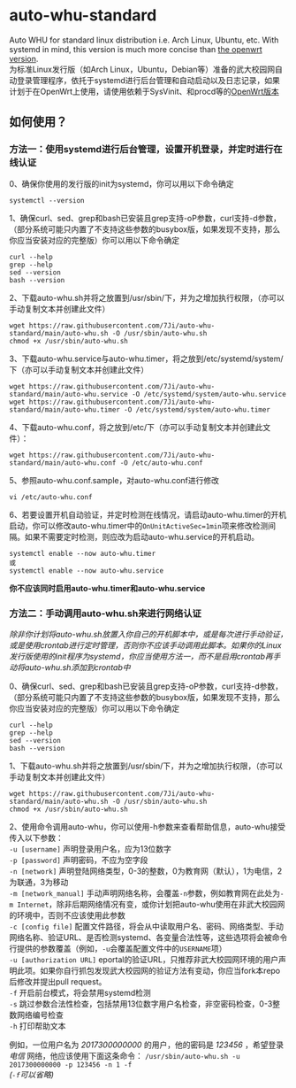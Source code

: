 # auto-whu-standard
Auto WHU for standard linux distribution i.e. Arch Linux, Ubuntu, etc. With systemd in mind, this version is much more concise than [the openwrt version](https://github.com/7Ji/auto-whu-openwrt).  
为标准Linux发行版（如Arch Linux，Ubuntu，Debian等）准备的武大校园网自动登录管理程序，依托于systemd进行后台管理和自动启动以及日志记录，如果计划于在OpenWrt上使用，请使用依赖于SysVinit、和procd等的[OpenWrt版本](https://github.com/7Ji/auto-whu-openwrt)

如何使用？
--
### 方法一：使用systemd进行后台管理，设置开机登录，并定时进行在线认证   
0、确保你使用的发行版的init为systemd，你可以用以下命令确定
````
systemctl --version
````
1、确保curl、sed、grep和bash已安装且grep支持-oP参数，curl支持-d参数，（部分系统可能只内置了不支持这些参数的busybox版，如果发现不支持，那么你应当安装对应的完整版）你可以用以下命令确定
````
curl --help
grep --help
sed --version
bash --version
````
2、下载auto-whu.sh并将之放置到/usr/sbin/下，并为之增加执行权限，（亦可以手动复制文本并创建此文件）
````
wget https://raw.githubusercontent.com/7Ji/auto-whu-standard/main/auto-whu.sh -O /usr/sbin/auto-whu.sh
chmod +x /usr/sbin/auto-whu.sh
````
3、下载auto-whu.service与auto-whu.timer，将之放到/etc/systemd/system/下（亦可以手动复制文本并创建此文件）
````
wget https://raw.githubusercontent.com/7Ji/auto-whu-standard/main/auto-whu.service -O /etc/systemd/system/auto-whu.service
wget https://raw.githubusercontent.com/7Ji/auto-whu-standard/main/auto-whu.timer -O /etc/systemd/system/auto-whu.timer
````  
4、下载auto-whu.conf，将之放到/etc/下（亦可以手动复制文本并创建此文件）：
````
wget https://raw.githubusercontent.com/7Ji/auto-whu-standard/main/auto-whu.conf -O /etc/auto-whu.conf
````
5、参照auto-whu.conf.sample，对auto-whu.conf进行修改
````
vi /etc/auto-whu.conf
````
6、若要设置开机自动验证，并定时检测在线情况，请启动auto-whu.timer的开机启动，你可以修改auto-whu.timer中的``OnUnitActiveSec=1min``项来修改检测间隔。如果不需要定时检测，则应改为启动auto-whu.service的开机启动。
````
systemctl enable --now auto-whu.timer
或
systemctl enable --now auto-whu.service
````
**你不应该同时启用auto-whu.timer和auto-whu.service**
### 方法二：手动调用auto-whu.sh来进行网络认证

*除非你计划将auto-whu.sh放置入你自己的开机脚本中，或是每次进行手动验证，或是使用crontab进行定时管理，否则你不应该手动调用此脚本。如果你的Linux发行版使用的init程序为systemd，你应当使用方法一，而不是启用crontab再手动将auto-whu.sh添加到crontab中*

0、确保curl、sed、grep和bash已安装且grep支持-oP参数，curl支持-d参数，（部分系统可能只内置了不支持这些参数的busybox版，如果发现不支持，那么你应当安装对应的完整版）你可以用以下命令确定
````
curl --help
grep --help
sed --version
bash --version
````
1、下载auto-whu.sh并将之放置到/usr/sbin/下，并为之增加执行权限，（亦可以手动复制文本并创建此文件）
````
wget https://raw.githubusercontent.com/7Ji/auto-whu-standard/main/auto-whu.sh -O /usr/sbin/auto-whu.sh
chmod +x /usr/sbin/auto-whu.sh
````
2、使用命令调用auto-whu，你可以使用-h参数来查看帮助信息，auto-whu接受传入以下参数：  
``-u [username]`` 声明登录用户名，应为13位数字  
``-p [password]`` 声明密码，不应为空字段  
``-n [network]`` 声明登陆网络类型，0-3的整数，0为教育网（默认），1为电信，2为联通，3为移动  
``-m [network_manual]`` 手动声明网络名称，会覆盖``-n``参数，例如教育网在此处为``-m Internet``，除非后期网络情况有变，或你计划把auto-whu使用在非武大校园网的环境中，否则不应该使用此参数  
``-c [config file]`` 配置文件路径，将会从中读取用户名、密码、网络类型、手动网络名称、验证URL、是否检测systemd、各变量合法性等，这些选项将会被命令行提供的参数覆盖（例如，``-u``会覆盖配置文件中的``USERNAME``项）  
``-u [authorization URL]`` eportal的验证URL，只推荐非武大校园网环境的用户声明此项。如果你自行抓包发现武大校园网的验证方法有变动，你应当fork本repo后修改并提出pull request。  
``-f`` 开启前台模式，将会禁用systemd检测  
``-s`` 跳过参数合法性检查，包括禁用13位数字用户名检查，非空密码检查，0-3整数网络编号检查  
``-h``  打印帮助文本  

例如，一位用户名为 *2017300000000* 的用户，他的密码是 *123456* ，希望登录 *电信* 网络，他应该使用下面这条命令：
``/usr/sbin/auto-whu.sh -u 2017300000000 -p 123456 -n 1 -f``  
*(``-f``可以省略)*